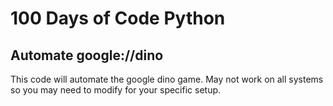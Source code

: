 # 100 Days of Code Python

## Automate google://dino

This code will automate the google dino game. May not work on all
systems so you may need to modify for your specific setup.